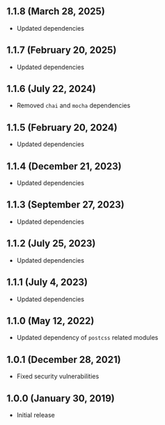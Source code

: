 ## 1.1.8 (March 28, 2025)

* Updated dependencies

## 1.1.7 (February 20, 2025)

* Updated dependencies

## 1.1.6 (July 22, 2024)

* Removed `chai` and `mocha` dependencies

## 1.1.5 (February 20, 2024)

* Updated dependencies

## 1.1.4 (December 21, 2023)

* Updated dependencies

## 1.1.3 (September 27, 2023)

* Updated dependencies

## 1.1.2 (July 25, 2023)

* Updated dependencies

## 1.1.1 (July 4, 2023)

* Updated dependencies

## 1.1.0 (May 12, 2022)

* Updated dependency of `postcss` related modules

## 1.0.1 (December 28, 2021)

* Fixed security vulnerabilities

## 1.0.0 (January 30, 2019)

* Initial release
